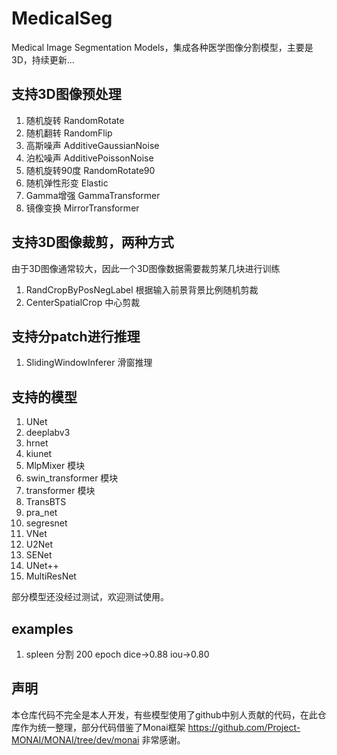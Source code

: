 # MedicalSeg
Medical Image Segmentation Models，集成各种医学图像分割模型，主要是3D，持续更新...

## 支持3D图像预处理

1. 随机旋转 RandomRotate
2. 随机翻转 RandomFlip
3. 高斯噪声 AdditiveGaussianNoise
4. 泊松噪声 AdditivePoissonNoise
5. 随机旋转90度 RandomRotate90
6. 随机弹性形变 Elastic
7. Gamma增强 GammaTransformer
8. 镜像变换 MirrorTransformer

## 支持3D图像裁剪，两种方式

由于3D图像通常较大，因此一个3D图像数据需要裁剪某几块进行训练

1. RandCropByPosNegLabel 根据输入前景背景比例随机剪裁
2. CenterSpatialCrop 中心剪裁

## 支持分patch进行推理

1. SlidingWindowInferer 滑窗推理

## 支持的模型

1. UNet
2. deeplabv3
3. hrnet
4. kiunet
5. MlpMixer 模块
6. swin_transformer 模块
7. transformer 模块
8. TransBTS
9. pra_net
10. segresnet
11. VNet
12. U2Net
13. SENet
14. UNet++
15. MultiResNet

部分模型还没经过测试，欢迎测试使用。

## examples
1. spleen 分割 200 epoch dice->0.88 iou->0.80

## 声明

本仓库代码不完全是本人开发，有些模型使用了github中别人贡献的代码，在此仓库作为统一整理，部分代码借鉴了Monai框架 https://github.com/Project-MONAI/MONAI/tree/dev/monai 非常感谢。

